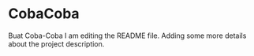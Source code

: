 # CobaCoba
Buat Coba-Coba
I am editing the README file. Adding some more details about the project description.

